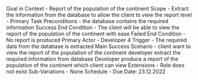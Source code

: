 Goal in Context - Report of the population of the continent
Scope - Extract the information from the database to allow the client to view the report
level - Primary Task
Preconditions - the database contains the required information
Success End Condition - The client will be able to view the report of the population of the continent with ease
Failed End Condition - No report is produced
Primary Actor - Developer 4
Trigger - The required data from the database is extracted
Main Success Scenario - client want to view the report of the population of the continent
                        developer extract the required information from database
                        Developer produce a report of the population of the continent which client can view
Extensions - Role does not exist
Sub-Variations - None
Schedule - Due Date: 23.12.2022
                